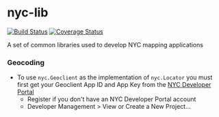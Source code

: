 # nyc-lib

[![Build Status](https://travis-ci.org/timkeane/nyc-lib.svg?branch=node)](https://travis-ci.org/timkeane/nyc-lib) [![Coverage Status](https://coveralls.io/repos/github/timkeane/nyc-lib/badge.svg?branch=node)](https://coveralls.io/github/timkeane/nyc-lib?branch=node)

A set of common libraries used to develop NYC mapping applications

### Geocoding

* To use ```nyc.Geoclient``` as the implementation of ```nyc.Locator``` you must first get your Geoclient App ID and App Key from the [NYC Developer Portal](https://developer.cityofnewyork.us/api/geoclient-api)
  * Register if you don't have an NYC Developer Portal account
  * Developer Management > View or Create a New Project...
